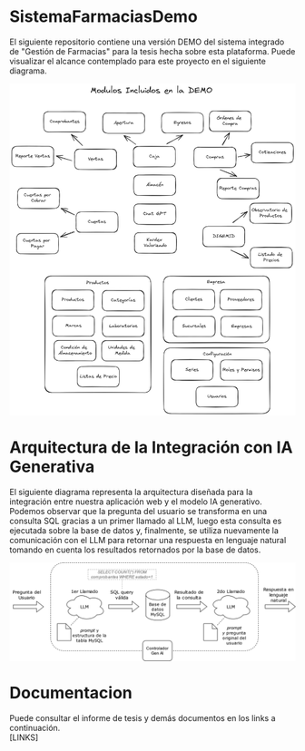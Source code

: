 # SistemaFarmaciasDemo
El siguiente repositorio contiene una versión DEMO del sistema integrado de "Gestión de Farmacias" para la tesis hecha sobre esta plataforma. Puede visualizar el alcance contemplado para este proyecto en el siguiente diagrama.

<img src="https://github.com/paolo-fabrizio/SistemaFarmaciasDemo/blob/main/public/assets/images/demo_version_alcance.png" alt="Alcance Demo" align="center">

# Arquitectura de la Integración con IA Generativa
El siguiente diagrama representa la arquitectura diseñada para la integración entre nuestra aplicación web y el modelo IA generativo. Podemos observar que la pregunta del usuario se transforma en una consulta SQL gracias a un primer llamado al LLM, luego esta consulta es ejecutada sobre la base de datos y, finalmente, se utiliza nuevamente la comunicación con el LLM para retornar una respuesta en lenguaje natural tomando en cuenta los resultados retornados por la base de datos.  

<img src="https://github.com/paolo-fabrizio/SistemaFarmaciasDemo/blob/main/public/assets/images/arquitectura_integracion_iagenerativa.png" alt="Arquitectura Integración con IA Generativa" align="center">

# Documentacion
Puede consultar el informe de tesis y demás documentos en los links a continuación.  
[LINKS]
